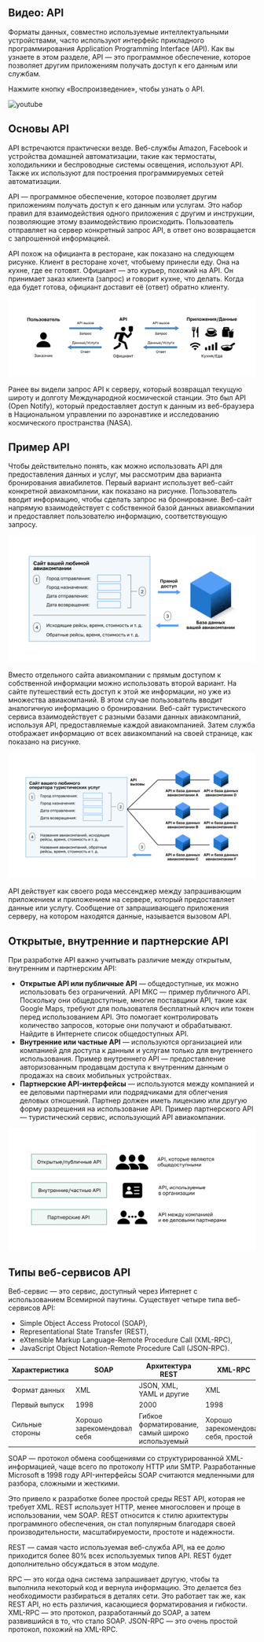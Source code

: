<!-- 14.3.1 -->
## Видео: API

Форматы данных, совместно используемые интеллектуальными устройствами, часто используют интерфейс прикладного программирования Application Programming Interface (API). Как вы узнаете в этом разделе, API — это программное обеспечение, которое позволяет другим приложениям получать доступ к его данным или службам.

Нажмите кнопку «Воспроизведение», чтобы узнать о API.

![youtube](https://www.youtube.com/watch?v=jaBySHLTV-Q)

<!-- 14.3.2 -->
## Основы API

API встречаются практически везде. Веб-службы Amazon, Facebook и устройства домашней автоматизации, такие как термостаты, холодильники и беспроводные системы освещения, используют API. Также их используют для построения программируемых сетей автоматизации.

API — программное обеспечение, которое позволяет другим приложениям получать доступ к его данным или услугам. Это набор правил для взаимодействия одного приложения с другим и инструкции, позволяющие этому взаимодействию происходить. Пользователь отправляет на сервер конкретный запрос API, в ответ оно возвращается с запрошенной информацией.

API похож на официанта в ресторане, как показано на следующем рисунке. Клиент в ресторане хочет, чтобыему принесли еду. Она на кухне, где ее готовят. Официант — это курьер, похожий на API. Он принимает заказ клиента (запрос) и говорит кухне, что делать. Когда еда будет готова, официант доставит её (ответ) обратно клиенту.

![](./assets/14.3.2.svg)
<!-- /courses/ensa-dl/ae8eb39a-34fd-11eb-ba19-f1886492e0e4/aeb686ec-34fd-11eb-ba19-f1886492e0e4/assets/c72fd2b0-1c46-11ea-af56-e368b99e9723.svg -->

<!--
На рисунке показано, как API похож на официанта в ресторане. Пользователь — это клиент, официант — это API, а кухня — это приложения и данные. Клиент/пользователь делает вызов или запрос API. Официант/API принимает этот запрос и передает его на кухню/в приложение. Затем кухня/приложение отправляет обратно данные/услугу или ответ. Официант получает его из кухни/приложения, а затем передает его клиенту/пользователю.
-->

Ранее вы видели запрос API к серверу, который возвращал текущую широту и долготу Международной космической станции. Это был API (Open Notify), который предоставляет доступ к данным из веб-браузера в Национальном управлении по аэронавтике и исследованию космического пространства (NASA).

<!-- 14.3.3 -->
## Пример API

Чтобы действительно понять, как можно использовать API для предоставления данных и услуг, мы рассмотрим два варианта бронирования авиабилетов. Первый вариант использует веб-сайт конкретной авиакомпании, как показано на рисунке. Пользователь вводит информацию, чтобы сделать запрос на бронирование. Веб-сайт напрямую взаимодействует с собственной базой данных авиакомпании и предоставляет пользователю информацию, соответствующую запросу.

![](./assets/14.3.3-1.svg)
<!-- /courses/ensa-dl/ae8eb39a-34fd-11eb-ba19-f1886492e0e4/aeb686ec-34fd-11eb-ba19-f1886492e0e4/assets/c7309602-1c46-11ea-af56-e368b99e9723.svg -->

<!--
На рисунке показан пример использования API для бронирования авиабилетов. В примере четыре шага. Первый — ввод информации на сайте авиакомпании, чтобы сделать запрос на бронирование. Показаны параметры: город отправления, город назначения, дата отправления и дата возвращения. Второй шаг — прямой доступ/взаимодействие с базой данных авиакомпании. Третий — возврат информации, соответствующей запросу пользователя. Четвертый — пользователь видит информацию, такую как исходящие и обратные рейсы, время, стоимость и т. д.
-->

Вместо отдельного сайта авиакомпании с прямым доступом к собственной информации можно использовать второй вариант. На сайте путешествий есть доступ к этой же информации, но уже из множества авиакомпаний. В этом случае пользователь вводит аналогичную информацию о бронировании. Веб-сайт туристического сервиса взаимодействует с разными базами данных авиакомпаний, используя API, предоставляемые каждой авиакомпанией. Затем служба отображает информацию от всех авиакомпаний на своей странице, как показано на рисунке.

![](./assets/14.3.3-2.svg)
<!-- /courses/ensa-dl/ae8eb39a-34fd-11eb-ba19-f1886492e0e4/aeb686ec-34fd-11eb-ba19-f1886492e0e4/assets/c7315952-1c46-11ea-af56-e368b99e9723.svg -->

<!--
На рисунке показан другой пример использования API для бронирования авиабилетов. В примере четыре шага. Первый — ввод информации на сайте туристической службы, чтобы сделать запрос на бронирование. Показаны параметры: город отправления, город назначения, дата отправления и дата возвращения. Второй шаг — сайт путешествий взаимодействует с различными базами данных авиакомпаний, используя API, предоставляемые каждым сайтом. Третий — авиакомпании возвращают информацию, соответствующую запросу. Четвертый — пользователь видит информацию, такую как названия авиакомпаний, исходящие и обратные рейсы, время, стоимость и т. д.
-->

API действует как своего рода мессенджер между запрашивающим приложением и приложением на сервере, который предоставляет данные или услугу. Сообщение от запрашивающего приложения серверу, на котором находятся данные, называется вызовом API.

<!-- 14.3.4 -->
## Открытые, внутренние и партнерские API

При разработке API важно учитывать различие между открытым, внутренним и партнерским API:

* **Открытые API или публичные API**  — общедоступные, их можно использовать без ограничений. API МКС — пример публичного API. Поскольку они общедоступные, многие поставщики API, такие как Google Maps, требуют для пользователя бесплатный ключ или токен перед использованием API. Это помогает контролировать количество запросов, которые они получают и обрабатывают. Найдите в Интернете список общедоступных API.
* **Внутренние или частные API**  — используются организацией или компанией для доступа к данным и услугам только для внутреннего использования. Пример внутреннего API — предоставление авторизованным продавцам доступа к внутренним данным о продажах на своих мобильных устройствах.
* **Партнерские API-интерфейсы**  — используются между компанией и ее деловыми партнерами или подрядчиками для облегчения деловых отношений. Партнер должен иметь лицензию или другую форму разрешения на использование API. Пример партнерского API — туристический сервис, использующий API авиакомпании.

![](./assets/14.3.4.svg)
<!-- /courses/ensa-dl/ae8eb39a-34fd-11eb-ba19-f1886492e0e4/aeb686ec-34fd-11eb-ba19-f1886492e0e4/assets/c7321ca2-1c46-11ea-af56-e368b99e9723.svg -->

<!--
Рисунок показывает различие между открытым, внутренним и партнерским API. Открытые/публичные API — общедоступные. На рисунке большая группа людей. Внутренние/частные API используются внутри организации. На рисунке группа людей сидит за столом на собрании. Партнерские API — интерфейсы между компанией и ее деловыми партнерами. На рисунке две деловые фигуры, пожимающие друг другу руки.
-->

<!-- 14.3.5 -->
## Типы веб-сервисов API

Веб-сервис — это сервис, доступный через Интернет с использованием Всемирной паутины. Существует четыре типа веб-сервисов API:

* Simple Object Access Protocol (SOAP),
* Representational State Transfer (REST), 
* eXtensible Markup Language-Remote Procedure Call (XML-RPC), 
* JavaScript Object Notation-Remote Procedure Call (JSON-RPC). 

| Характеристика | SOAP | Архитектура REST | XML-RPC | JSON-RPC |
| --- | --- | --- | --- | --- |
| Формат данных | XML | JSON, XML, YAML и другие | XML | JSON |
| Первый выпуск | 1998 | 2000 | 1998 | 2005 |
| Сильные стороны | Хорошо зарекомендовал себя | Гибкое форматирование, самый широко используемый | Хорошо зарекомендовал себя, простой | Простой |

SOAP — протокол обмена сообщениями со структурированной XML-информацией, чаще всего по протоколу HTTP или SMTP. Разработанные Microsoft в 1998 году API-интерфейсы SOAP считаются медленными для разбора, сложными и жесткими.

Это привело к разработке более простой среды REST API, которая не требует XML. REST использует HTTP, менее многословен и проще в использовании, чем SOAP. REST относится к стилю архитектуры программного обеспечения, он стал популярным благодаря своей производительности, масштабируемости, простоте и надежности.

REST — самая часто используемая веб-служба API, на ее долю приходится более 80% всех используемых типов API. REST будет дополнительно обсуждаться в этом модуле.

RPC — это когда одна система запрашивает другую, чтобы та выполнила некоторый код и вернула информацию. Это делается без необходимости разбираться в деталях сети. Это работает так же, как REST API, но есть различия, касающиеся форматирования и гибкости. XML-RPC — это протокол, разработанный до SOAP, а затем развившийся в то, что стало SOAP. JSON-RPC — это очень простой протокол, похожий на XML-RPC.

<!-- 14.3.6 -->
<!-- quiz -->

